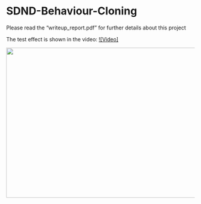 # SDND-Behaviour-Cloning

Please read the “writeup_report.pdf” for further details about this project

The test effect is shown in the video:
[![Video]](./video.mp4 "Video")

<img src="./video.mp4" width="700" height="400" />
